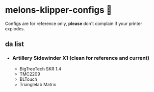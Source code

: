 # melons-klipper-configs 🍈
Configs are for reference only, **please** don't complain if your printer explodes. 

## da list
* ### Artillery Sidewinder X1 (clean for reference and current)
  * BigTreeTech  SKR 1.4
  * TMC2209
  * BLTouch 
  * Trianglelab Matrix 

